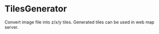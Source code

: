 # TilesGenerator
Convert image file into z/x/y tiles. Generated tiles can be used in web map server.  
